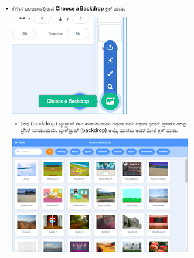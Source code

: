+ ಕೆಳಗಿನ ಬಲಭಾಗದಲ್ಲಿರುವ **Choose a Backdrop** ಕ್ಲಿಕ್ ಮಾಡಿ.
    
    ![ಸ್ಕ್ರೀನ್‍ಶಾಟ್](images/stage-choose.png)
    
    + ನೀವು (backdrop) ಬ್ಯಾಕ್ಡ್ರಾಪ್ ಗಾಗಿ ಹುಡುಕಬಹುದು ಅಥವಾ ವರ್ಗ ಅಥವಾ ಥೀಮ್ ಪ್ರಕಾರ ಒಂದನ್ನು ಬ್ರೌಸ್ ಮಾಡಬಹುದು. ಬ್ಯಾಕ್‌ಡ್ರಾಪ್ (backdrop) ಆಯ್ಕೆ ಮಾಡಲು ಅದರ ಮೇಲೆ ಕ್ಲಿಕ್ ಮಾಡಿ.
    
    ![ಸ್ಕ್ರೀನ್‍ಶಾಟ್](images/backdrop.png)